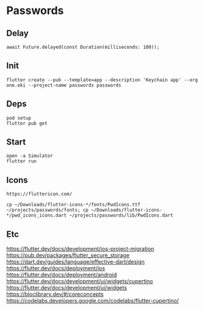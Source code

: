 # Passwords

## Delay

    await Future.delayed(const Duration(milliseconds: 100));

## Init

    flutter create --pub --template=app --description 'Keychain app' --org one.eki --project-name passwords passwords

## Deps

    pod setup
    flutter pub get

## Start

    open -a Simulator
    flutter run

## Icons

    https://fluttericon.com/

    cp ~/Downloads/flutter-icons-*/fonts/PwdIcons.ttf ~/projects/passwords/fonts; cp ~/Downloads/flutter-icons-*/pwd_icons_icons.dart ~/projects/passwords/lib/PwdIcons.dart

## Etc

<https://flutter.dev/docs/development/ios-project-migration>
<https://pub.dev/packages/flutter_secure_storage>
<https://dart.dev/guides/language/effective-dart/design>
<https://flutter.dev/docs/deployment/ios>
<https://flutter.dev/docs/deployment/android>
<https://flutter.dev/docs/development/ui/widgets/cupertino>
<https://flutter.dev/docs/development/ui/widgets>
<https://bloclibrary.dev/#/coreconcepts>
<https://codelabs.developers.google.com/codelabs/flutter-cupertino/>
